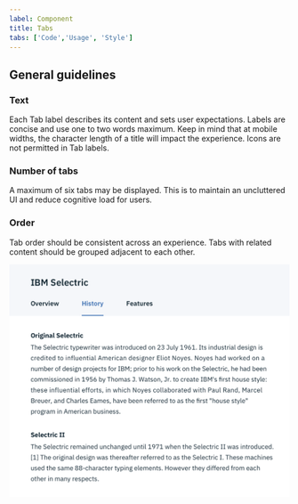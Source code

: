 ```yaml
---
label: Component
title: Tabs
tabs: ['Code','Usage', 'Style']
---
```


## General guidelines

### Text

Each Tab label describes its content and sets user expectations. Labels are concise and use one to two words maximum. Keep in mind that at mobile widths, the character length of a title will impact the experience. Icons are not permitted in Tab labels.

### Number of tabs

A maximum of six tabs may be displayed. This is to maintain an uncluttered UI and reduce cognitive load for users.

### Order

Tab order should be consistent across an experience. Tabs with related content should be grouped adjacent to each other.

![tab example](images/tab-usage-1.png)
